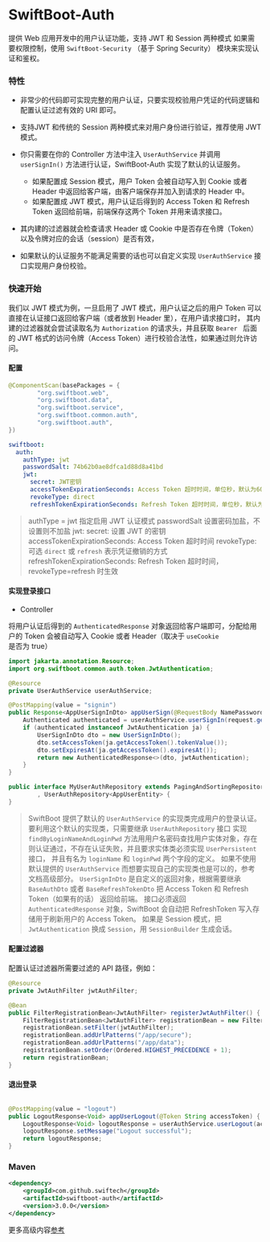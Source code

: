 # SwiftBoot-Auth

提供 Web 应用开发中的用户认证功能，支持 JWT 和 Session 两种模式
如果需要权限控制，使用 `SwiftBoot-Security` （基于 Spring Security） 模块来实现认证和鉴权。

### 特性

* 非常少的代码即可实现完整的用户认证，只要实现校验用户凭证的代码逻辑和配置认证过滤有效的 URI 即可。

* 支持JWT 和传统的 Session 两种模式来对用户身份进行验证，推荐使用 JWT 模式。

* 你只需要在你的 Controller 方法中注入 `UserAuthService` 并调用 `userSignIn()` 方法进行认证，SwiftBoot-Auth 实现了默认的认证服务。
  * 如果配置成 Session 模式，用户 Token 会被自动写入到 Cookie 或者 Header 中返回给客户端，由客户端保存并加入到请求的 Header 中。
  * 如果配置成 JWT 模式，用户认证后得到的 Access Token 和 Refresh Token 返回给前端，前端保存这两个 Token 并用来请求接口。

* 其内建的过滤器就会检查请求 Header 或 Cookie 中是否存在令牌（Token）以及令牌对应的会话（session）是否有效，

* 如果默认的认证服务不能满足需要的话也可以自定义实现 `UserAuthService` 接口实现用户身份校验。

### 快速开始

我们以 JWT 模式为例，一旦启用了 JWT 模式，用户认证之后的用户 Token 可以直接在认证接口返回给客户端（或者放到 Header 里），在用户请求接口时，
其内建的过滤器就会尝试读取名为 `Authorization` 的请求头，并且获取 `Bearer ` 后面的 JWT 格式的访问令牌（Access Token）进行校验合法性，如果通过则允许访问。

#### 配置

```java
@ComponentScan(basePackages = {
        "org.swiftboot.web",
        "org.swiftboot.data",
        "org.swiftboot.service",
        "org.swiftboot.common.auth",
        "org.swiftboot.auth",
})
```

```yaml
swiftboot:
  auth:
    authType: jwt
    passwordSalt: 74b62b0ae8dfca1d88d8a41bd
    jwt:
      secret: JWT密钥
      accessTokenExpirationSeconds: Access Token 超时时间，单位秒，默认为600秒
      revokeType: direct
      refreshTokenExpirationSeconds: Refresh Token 超时时间，单位秒，默认为86400秒
```
> authType = jwt 指定启用 JWT 认证模式
> passwordSalt 设置密码加盐，不设置则不加盐
> jwt:
>   secret: 设置 JWT 的密钥
>   accessTokenExpirationSeconds: Access Token 超时时间
>   revokeType: 可选 `direct` 或 `refresh` 表示凭证撤销的方式
>   refreshTokenExpirationSeconds: Refresh Token 超时时间，revokeType=refresh 时生效


#### 实现登录接口

* Controller 

将用户认证后得到的 `AuthenticatedResponse` 对象返回给客户端即可，分配给用户的 Token 会被自动写入 Cookie 或者 Header（取决于 `useCookie` 是否为 true）


```java
import jakarta.annotation.Resource;
import org.swiftboot.common.auth.token.JwtAuthentication;

@Resource
private UserAuthService userAuthService;

@PostMapping(value = "signin")
public Response<AppUserSignInDto> appUserSign(@RequestBody NamePasswordLoginRequest request) {
    Authenticated authenticated = userAuthService.userSignIn(request.getLoginName(), request.getLoginPwd());
    if (authenticated instanceof JwtAuthentication ja) {
        UserSignInDto dto = new UserSignInDto();
        dto.setAccessToken(ja.getAccessToken().tokenValue());
        dto.setExpiresAt(ja.getAccessToken().expiresAt());
        return new AuthenticatedResponse<>(dto, jwtAuthentication);
    }
}
```

```java
public interface MyUserAuthRepository extends PagingAndSortingRepository<UserEntity, String>
        , UserAuthRepository<AppUserEntity> {
}
```

> SwiftBoot 提供了默认的 `UserAuthService` 的实现类完成用户的登录认证。要利用这个默认的实现类，只需要继承 `UserAuthRepository` 接口
实现 `findByLoginNameAndLoginPwd` 方法用用户名密码查找用户实体对象，存在则认证通过，不存在认证失败，并且要求实体类必须实现 `UserPersistent` 接口，
并且有名为 `loginName` 和 `loginPwd` 两个字段的定义。
> 如果不使用默认提供的 `UserAuthService` 而想要实现自己的实现类也是可以的，参考文档高级部分。
> `UserSignInDto` 是自定义的返回对象，根据需要继承`BaseAuthDto` 或者 `BaseRefreshTokenDto` 把 Access Token 和 Refresh Token（如果有的话） 返回给前端。
> 接口必须返回 `AuthenticatedResponse` 对象，SwiftBoot 会自动把 RefreshToken 写入存储用于刷新用户的 Access Token。
> 如果是 Session 模式，把 `JwtAuthentication` 换成 `Session`，用 `SessionBuilder` 生成会话。


#### 配置过滤器
配置认证过滤器所需要过滤的 API 路径，例如：

```java
@Resource
private JwtAuthFilter jwtAuthFilter;

@Bean
public FilterRegistrationBean<JwtAuthFilter> registerJwtAuthFilter() {
    FilterRegistrationBean<JwtAuthFilter> registrationBean = new FilterRegistrationBean<>();
    registrationBean.setFilter(jwtAuthFilter);
    registrationBean.addUrlPatterns("/app/secure");
    registrationBean.addUrlPatterns("/app/data");
    registrationBean.setOrder(Ordered.HIGHEST_PRECEDENCE + 1);
    return registrationBean;
}
```

#### 退出登录

```java

@PostMapping(value = "logout")
public LogoutResponse<Void> appUserLogout(@Token String accessToken) {
    LogoutResponse<Void> logoutResponse = userAuthService.userLogout(accessToken);
    logoutResponse.setMessage("Logout successful");
    return logoutResponse;
}
```

### Maven

```xml
<dependency>
    <groupId>com.github.swiftech</groupId>
    <artifactId>swiftboot-auth</artifactId>
    <version>3.0.0</version>
</dependency>
```

更多高级内容[参考](v3_advanced.md)


